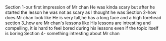Section 1-our first impression of Mr chan
He was kinda scary but after he started the lesson he was not as scary as I thought he was
Section 2-how does Mr chan look like
He is very tall,he has a long face and a high forehead
section 3_how are Mr chan's lessons like
His lessons are intresting and compelling, it is hard to feel bored during his lessons even if the topic itself is boring
Section 4- something intresting about Mr chan
